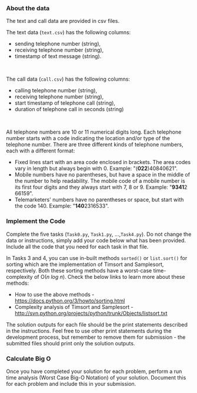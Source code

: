 ### About the data
The text and call data are provided in csv files. <br>

The text data (`text.csv`) has the following columns: 
- sending telephone number (string), 
- receiving telephone number (string), 
- timestamp of text message (string).
<br>

The call data (`call.csv`) has the following columns: 
- calling telephone number (string), 
- receiving telephone number (string), 
- start timestamp of telephone call (string), 
- duration of telephone call in seconds (string)
<br>

All telephone numbers are 10 or 11 numerical digits long. Each telephone number starts with a code indicating the location and/or type of the telephone number. There are three different kinds of telephone numbers, each with a different format:

- Fixed lines start with an area code enclosed in brackets. The area codes vary in length but always begin with 0. Example: "(**022**)40840621".
- Mobile numbers have no parentheses, but have a space in the middle of the number to help readability. The mobile code of a mobile number is its first four digits and they always start with 7, 8 or 9. Example: "**9341**2 66159".
- Telemarketers' numbers have no parentheses or space, but start with the code 140. Example: "**140**2316533".


### Implement the Code
Complete the five tasks (`Task0.py`, `Task1.py`, ...,`Task4.py`). Do not change the data or instructions, simply add your code below what has been provided. Include all the code that you need for each task in that file.

In Tasks 3 and 4, you can use in-built methods `sorted()` or `list.sort()` for sorting which are the implementation of Timsort and Samplesort, respectively. Both these sorting methods have a worst-case time-complexity of O(*n log n*). Check the below links to learn more about these methods:

- How to use the above methods - https://docs.python.org/3/howto/sorting.html
- Complexity analysis of Timsort and Samplesort - http://svn.python.org/projects/python/trunk/Objects/listsort.txt

The solution outputs for each file should be the print statements described in the instructions. Feel free to use other print statements during the development process, but remember to remove them for submission - the submitted files should print only the solution outputs.


### Calculate Big O
Once you have completed your solution for each problem, perform a run time analysis (Worst Case Big-O Notation) of your solution. Document this for each problem and include this in your submission.

